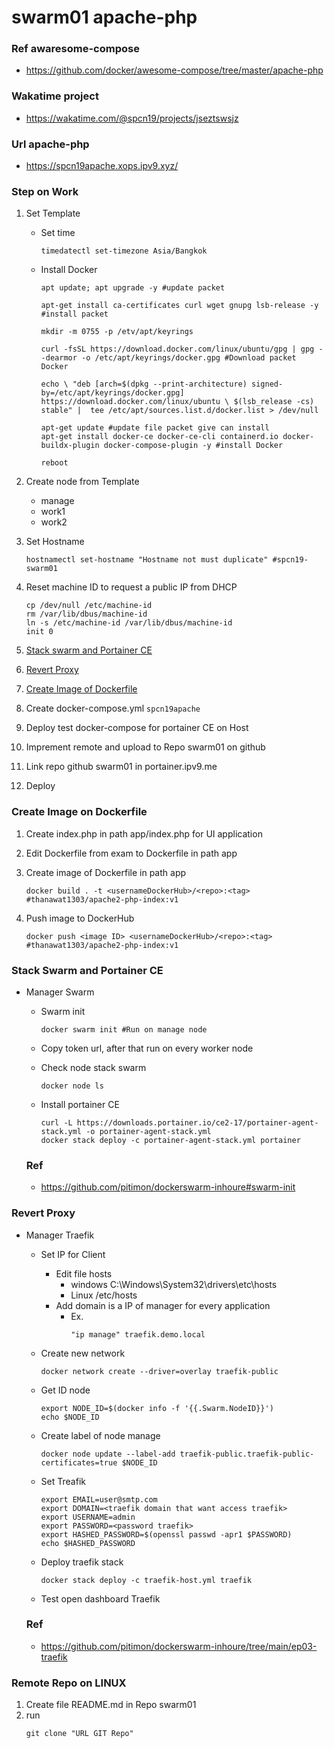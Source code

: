 # swarm01 apache-php

### Ref awaresome-compose
- https://github.com/docker/awesome-compose/tree/master/apache-php

### Wakatime project
- https://wakatime.com/@spcn19/projects/jseztswsjz

### Url apache-php
- https://spcn19apache.xops.ipv9.xyz/

### Step on Work
 1. Set Template 

    - Set time
      ```
      timedatectl set-timezone Asia/Bangkok
      ```

    - Install Docker
      ```
      apt update; apt upgrade -y #update packet

      apt-get install ca-certificates curl wget gnupg lsb-release -y #install packet

      mkdir -m 0755 -p /etv/apt/keyrings

      curl -fsSL https://download.docker.com/linux/ubuntu/gpg | gpg --dearmor -o /etc/apt/keyrings/docker.gpg #Download packet Docker

      echo \ "deb [arch=$(dpkg --print-architecture) signed-by=/etc/apt/keyrings/docker.gpg] https://download.docker.com/linux/ubuntu \ $(lsb_release -cs) stable" |  tee /etc/apt/sources.list.d/docker.list > /dev/null

      apt-get update #update file packet give can install
      apt-get install docker-ce docker-ce-cli containerd.io docker-buildx-plugin docker-compose-plugin -y #install Docker

      reboot
      ```

 2. Create node from Template
    - manage
    - work1
    - work2

 3. Set Hostname
    ```
    hostnamectl set-hostname "Hostname not must duplicate" #spcn19-swarm01
    ```

 4. Reset machine ID to request a public IP from DHCP
    ```
    cp /dev/null /etc/machine-id
    rm /var/lib/dbus/machine-id
    ln -s /etc/machine-id /var/lib/dbus/machine-id
    init 0
    ```

 5. [Stack swarm and Portainer CE](#stack-swarm)
 6. [Revert Proxy](#revert-proxy)
 7. [Create Image of Dockerfile](#create-image-on-dockerfile)
 8. Create docker-compose.yml `spcn19apache`
 9. Deploy test docker-compose for portainer CE on Host
 10. Imprement remote and upload to Repo swarm01 on github
 11. Link repo github swarm01 in portainer.ipv9.me
 12. Deploy

### Create Image on Dockerfile
 1. Create index.php in path app/index.php for UI application
 2. Edit Dockerfile from exam to Dockerfile in path app
 3. Create image of Dockerfile in path app
 
    ```
    docker build . -t <usernameDockerHub>/<repo>:<tag> #thanawat1303/apache2-php-index:v1
    ```
 4. Push image to DockerHub

     ```
     docker push <image ID> <usernameDockerHub>/<repo>:<tag> #thanawat1303/apache2-php-index:v1
     ```

### Stack Swarm and Portainer CE
<a name="stack-swarm"></a>

 - Manager Swarm

   - Swarm init
     ```
     docker swarm init #Run on manage node
     ```

   - Copy token url, after that run on every worker node

   - Check node stack swarm
     ```
     docker node ls
     ```

   - Install portainer CE
     ```
     curl -L https://downloads.portainer.io/ce2-17/portainer-agent-stack.yml -o portainer-agent-stack.yml
     docker stack deploy -c portainer-agent-stack.yml portainer
     ```

   ### Ref
   - https://github.com/pitimon/dockerswarm-inhoure#swarm-init

### Revert Proxy
<a name="revert-proxy"></a>

 - Manager Traefik

   - Set IP for Client
     - Edit file hosts
       - windows C:\Windows\System32\drivers\etc\hosts
       - Linux /etc/hosts
     - Add domain is a IP of manager for every application 
       - Ex.
         ``` 
         "ip manage" traefik.demo.local
         ```

   - Create new network
     ```
     docker network create --driver=overlay traefik-public
     ```

   - Get ID node 
     ```
     export NODE_ID=$(docker info -f '{{.Swarm.NodeID}}') 
     echo $NODE_ID
     ```

   - Create label of node manage
     ```
     docker node update --label-add traefik-public.traefik-public-certificates=true $NODE_ID
     ```

   - Set Treafik
     ```
     export EMAIL=user@smtp.com
     export DOMAIN=<traefik domain that want access traefik>
     export USERNAME=admin
     export PASSWORD=<password traefik>
     export HASHED_PASSWORD=$(openssl passwd -apr1 $PASSWORD)
     echo $HASHED_PASSWORD
     ```

   - Deploy traefik stack
     ```
     docker stack deploy -c traefik-host.yml traefik
     ```
     
   - Test open dashboard Traefik

   ### Ref

   - https://github.com/pitimon/dockerswarm-inhoure/tree/main/ep03-traefik

### Remote Repo on LINUX
 1. Create file README.md in Repo swarm01
 2. run
    ```
    git clone "URL GIT Repo"
    ```